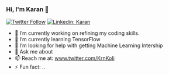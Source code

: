 ### Hi, I'm Karan 👋 

[![Twitter Follow](https://img.shields.io/twitter/follow/KrnKoli?label=Follow)](https://twitter.com/intent/follow?screen_name=KrnKoli)
[![Linkedin: Karan](https://img.shields.io/badge/-Karan-blue?style=flat-square&logo=Linkedin&logoColor=white&link=https://www.linkedin.com/in/krnkoli/)](https://www.linkedin.com/in/krnkoli/)

- 🔭 I’m currently working on refining my coding skills.
- 🌱 I’m currently learning TensorFlow 
- 🤔 I’m looking for help with getting Machine Learning Intership
- 💬 Ask me about 
- 📫 Reach me at: www.twitter.com/KrnKoli
- ⚡ Fun fact: ..
